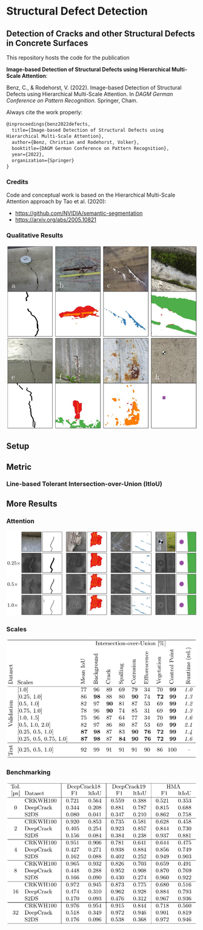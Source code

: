 # Structural Defect Detection 
## Detection of Cracks and other Structural Defects in Concrete Surfaces

This repository hosts the code for the publication

**Image-based Detection of Structural Defects using Hierarchical Multi-Scale Attention**:

Benz, C., & Rodehorst, V. (2022). Image-based Detection of Structural Defects using Hierarchical Multi-Scale Attention. In *DAGM German Conference on Pattern Recognition*. Springer, Cham.

Always cite the work properly:
```
@inproceedings{benz2022defects,
  title={Image-based Detection of Structural Defects using Hierarchical Multi-Scale Attention},
  author={Benz, Christian and Rodehorst, Volker},
  booktitle={DAGM German Conference on Pattern Recognition},
  year={2022},
  organization={Springer}
}
```
### Credits
Code and conceptual work is based on the Hierarchical Multi-Scale Attention approach by Tao et al. (2020): 
- https://github.com/NVIDIA/semantic-segmentation
- https://arxiv.org/abs/2005.10821


### Qualitative Results
![Qualitative Results](imgs/qualitative.jpg)

## Setup



## Metric
### Line-based Tolerant Intersection-over-Union (ltIoU)


## More Results
### Attention
![Attention Results](imgs/attention.jpg)

### Scales
![Scale Results](imgs/scales.jpg)

### Benchmarking
![Benchmarking Results](imgs/benchmarking.jpg)







